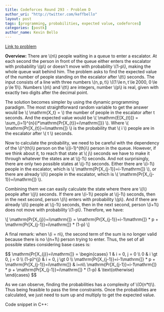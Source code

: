 ```yaml
---
title: Codeforces Round 293 - Problem D
author_uri: "http://twitter.com/keffbello"
layout: post
tags: [programming, probabilities, expected value, codeforces]
categories: [postk]
author_name: Kevin Bello
---
```


[Link to problem][52a5d5eb]

[52a5d5eb]: http://codeforces.com/problemset/problem/518/D "Ilya and Escalator"

**Overview:** There are \\(n\\) people waiting in a queue to enter a escalator. At each second the person in front of the queue either enters the escalator with probability \\(p\\) or doesn't move with probability \\(1-p\\), making the whole queue wait behind him. The problem asks to find the expected value of the number of people standing on the escalator after \\(t\\) seconds. The input consists of a line with three numbers \\(n, p, t\\) \\((1 \le n, t \le 2000, 0 \le p \le 1)\\). Numbers \\(n\\) and \\(t\\) are integers, number \\(p\\) is real, given with exactly two digits after the decimal point.

The solution becomes simpler by using the dynamic programming paradigm. The most straightforward random variable to get the answer would be \\( \mathrm{X\_t} = \\) the number of people in the escalator after t seconds.
And the expected value would be \\( \mathrm{E[X\_{t}]} = \sum\_{i=1}^{n}{i*\mathrm{Pr[X\_{t}}=i\mathrm{]}} \\). Where \\( \mathrm{Pr[X\_{t}}=i\mathrm{]} \\) is the probability that \\( i \\) people are in the escalator after \\( t \\) seconds.

Now to calculate the probability, we need to be careful with the dependency of the \\(i^{th}\\) person on the \\(\(i-1\)^{th}\\) person in the queue. However, if we think about it, to reach that state at \\( j\\) seconds we have to make it through whatever the states are at \\(j-1\\) seconds. And not surprisingly, there are only two possible states at \\(j-1\\) seconds. Either there are \\(i-1\\) people in the escalator, which is \\( \mathrm{Pr[X\_{j-1}}=i-1\mathrm{]} \\), or there are already \\(i\\) people in the escalator, which is \\( \mathrm{Pr[X\_{j-1}}=i\mathrm{]} \\).

Combining them we can easily calculate the state where there are \\(i\\) people after \\(j\\) seconds. If there are \\(i-1\\) people at \\(j-1\\) seconds, then in the next second, person \\(i\\) enters with probability \\(p\\). And if there are already \\(i\\) people at \\(j-1\\) seconds, then in the next second, person \\(i+1\\) does not move with probability \\(1-p\\). Therefore, we have:

<!--more-->

\\[ \mathrm{Pr[X\_{j}}=i\mathrm{]} = \mathrm{Pr[X\_{j-1}}=i-1\mathrm{]} * p + \mathrm{Pr[X\_{j-1}}=i\mathrm{]} * (1-p) \\]

A final remark: when \\(i = n\\), the second term of the sum is no longer valid because there is no \\(n+1\\) person trying to enter. Thus, the set of all possible states considering base cases is:

<div> $$
\mathrm{Pr[X_{j}}=i\mathrm{]} = \begin{cases}  
1 & i = 0, j = 0 \\
0 &  i \gt 0, j = 0 \\
(1-p)^{j} &  i = 0, j \gt 0 \\
\mathrm{Pr[X_{j-1}}=i-1\mathrm{]} * p + \mathrm{Pr[X_{j-1}}=i\mathrm{]} & i=n\\
\mathrm{Pr[X_{j-1}}=i-1\mathrm{]} * p + \mathrm{Pr[X_{j-1}}=i\mathrm{]} * (1-p) & \text{otherwise}
\end{cases} 
$$ </div>

As we can observe, finding the probabilities has a complexity of \\(O\(n*t\)\\). Thus being feasible to pass the time constraints. Once the probabilities are calculated, we just need to sum up and multiply to get the expected value.

Code snippet in C++:

<script src="https://gist.github.com/kevinsbello/a7a3c0460ed81e6c5420344163f1814f.js"></script>
